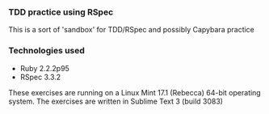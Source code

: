 ### TDD practice using RSpec

This is a sort of 'sandbox' for TDD/RSpec and possibly Capybara practice

### Technologies used

* Ruby 2.2.2p95
* RSpec 3.3.2

These exercises are running on a Linux Mint 17.1 (Rebecca) 64-bit operating system. The exercises are written in Sublime Text 3 (build 3083)